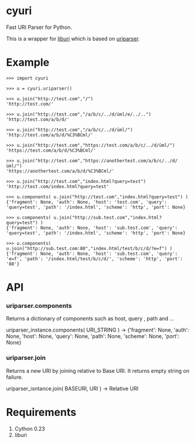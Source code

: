 # cyuri
Fast URI Parser for Python.

This is a wrapper for [liburi](https://github.com/nevali/liburi) which is based on [uriparser](http://uriparser.sourceforge.net/).

# Example

    >>> import cyuri
    
    >>> u = cyuri.uriparser()
    
    >>> u.join("http://test.com","/")
    'http://test.com/'
    
    >>> u.join("http://test.com","/a/b/c/../d/üml/e/../..")
    'http://test.com/a/b/d/'
    
    >>> u.join("http://test.com","/a/b/c/../d/üml/")
    'http://test.com/a/b/d/%C3%BCml/'
    
    >>> u.join("http://test.com","https://test.com/a/b/c/../d/üml/")
    'https://test.com/a/b/d/%C3%BCml/'
    
    >>> u.join("http://test.com","https://anothertest.com/a/b/c/../d/üml/")
    'https://anothertest.com/a/b/d/%C3%BCml/'
    
    >>> u.join("http://test.com","index.html?query=test")
    'http://test.com/index.html?query=test'
    
    >>> u.components( u.join("http://test.com","index.html?query=test") )
    {'fragment': None, 'auth': None, 'host': 'test.com', 'query': 'query=test', 'path': '/index.html', 'scheme': 'http', 'port': None}
    
    >>> u.components( u.join("http://sub.test.com","index.html?query=test") )
    {'fragment': None, 'auth': None, 'host': 'sub.test.com', 'query': 'query=test', 'path': '/index.html', 'scheme': 'http', 'port': None}
    
    >>> u.components( u.join("http://sub.test.com:80","index.html/test/b/c/d/?e=f") )
    {'fragment': None, 'auth': None, 'host': 'sub.test.com', 'query': 'e=f', 'path': '/index.html/test/b/c/d/', 'scheme': 'http', 'port': '80'}
    
    
# API

### uriparser.components 

Returns a dictionary of components such as host, query , path and ...

uriparser_instance.components( URI_STRING ) -> {'fragment': None, 'auth': None, 'host': None, 'query': None, 'path': None, 'scheme': None, 'port': None}


### uriparser.join

Returns a new URI by joining relative to Base URI. It returns empty string on failure.

uriparser_isntance.join( BASEURI, URI ) -> Relative URI

# Requirements

1. Cython 0.23
2. liburi
